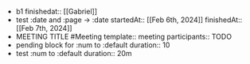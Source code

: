 - b1
  finishedat:: [[Gabriel]]
- test :date and :page -> :date
  startedAt:: [[Feb 6th, 2024]]
  finishedAt:: [[Feb 7th, 2024]]
- MEETING TITLE #Meeting
  template:: meeting
  participants:: TODO
- pending block for :num to :default
  duration:: 10
- test :num to :default
  duration:: 20m